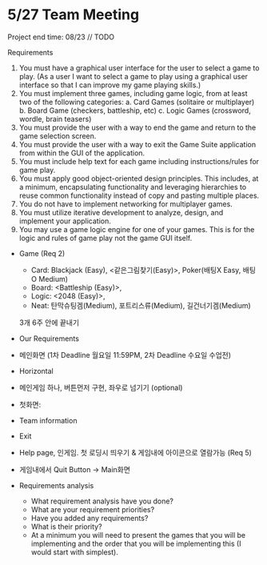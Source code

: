 # 5/27 Team Meeting

Project end time: 08/23
// TODO

Requirements

1. You must have a graphical user interface for the user to select a game to play. (As a user I want to select a game to play using a graphical user interface so that I can improve my game playing skills.)
2. You must implement three games, including game logic, from at least two of the following categories:
a. Card Games (solitaire or multiplayer)
b. Board Game (checkers, battleship, etc)
c. Logic Games (crossword, wordle, brain teasers)
3. You must provide the user with a way to end the game and return to the game selection screen.
4. You must provide the user with a way to exit the Game Suite application from within the GUI of the application.
5. You must include help text for each game including instructions/rules for game play.
6. You must apply good object-oriented design principles. This includes, at a minimum, encapsulating functionality and leveraging hierarchies to reuse common functionality instead of copy and pasting multiple places.
7. You do not have to implement networking for multiplayer games.
8. You must utilize iterative development to analyze, design, and implement your application.
9. You may use a game logic engine for one of your games. This is for the logic and rules of game play not the game GUI itself.
- Game (Req 2)
    - Card:  Blackjack (Easy), <같은그림찾기(Easy)>, Poker(배팅X Easy, 배팅O Medium)
    - Board: <Battleship (Easy)>,
    - Logic: <2048 (Easy)>,
    - Neat: 탄막슈팅겜(Medium), 포트리스류(Medium), 길건너기겜(Medium)
    
    3개 6주 안에 끝내기
    
- Our Requirements
- 메인화면 (1차 Deadline 월요일 11:59PM, 2차 Deadline 수요일 수업전)
- Horizontal
- 메인게임 하나, 버튼먼저 구현, 좌우로 넘기기 (optional)
- 첫화면:
- Team information
- Exit
- Help page, 인게임. 첫 로딩시 띄우기 & 게임내에 아이콘으로 열람가능 (Req 5)
- 게임내에서 Quit Button -> Main화면
- Requirements analysis
    - What requirement analysis have you done?
    - What are your requirement priorities?
    - Have you added any requirements?
    - What is their priority?
    - At a minimum you will need to present the games that you will be implementing and the order that you will be implementing this (I would start with simplest).
